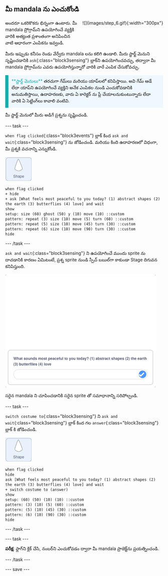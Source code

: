 ## మీ mandala ను ఎంచుకోండి

<div style="display: flex; flex-wrap: wrap">
<div style="flex-basis: 200px; flex-grow: 1; margin-right: 15px;">
అందరూ ఒకరికొకరు భిన్నంగా ఉంటారు. మీ mandala ప్రోగ్రామ్‌ని ఉపయోగించే వ్యక్తికి వారికి అత్యంత ప్రశాంతంగా అనిపించిన వాటి ఆధారంగా ఎంపికను ఇవ్వండి.
</div>
<div>
![](images/step_6.gif){:width="300px"}
</div>
</div>

మీరు ఇప్పుడు కనీసం రెండు వేర్వేరు mandala లను కలిగి ఉండాలి. మీరు స్టార్ట్ మెనుని సృష్టించడానికి `ask`{:class="block3sensing"} బ్లాక్‌ని ఉపయోగించవచ్చు, తద్వారా మీ mandala ప్రోగ్రామ్‌ను ఎవరు ఉపయోగిస్తున్నారో వారికి వారే ఎంపిక చేసుకోవచ్చు.

<p style="border-left: solid; border-width:10px; border-color: #0faeb0; background-color: aliceblue; padding: 10px;">
<span style="color: #0faeb0">**స్టార్ట్ మెనులు**</span> తరచుగా గేమ్‌లు మరియు యాప్‌లలో కనిపిస్తాయి. అవి గేమ్ ఆడే లేదా యాప్‌ని ఉపయోగించే వ్యక్తిని అనేక ఎంపికల నుండి ఎంచుకోవడానికి అనుమతిస్తాయి, ఉదాహరణకు, వారు ఏ కారెక్టర్ ను ప్లే చేయాలనుకుంటున్నారు లేదా వారికి ఏ సెట్టింగ్‌లు కావాలి వంటివి.
</p>

మీ స్టార్ట్ మెనులో మీరు అడిగే ప్రశ్నను సృష్టించండి.

--- task ---

`when flag clicked`{:class="block3events"} బ్లాక్ కింద `ask and wait`{:class="block3sensing"} ను జోడించండి. మరియు కింది ఉదాహరణలో విధంగా, మీ ప్రశ్నకి వచనాన్ని ఎన్నుకోండి.

![Shape sprite.](images/shape_sprite.png)

```blocks3
when flag clicked
+ hide
+ ask [What feels most peaceful to you today? (1) abstract shapes (2) the earth (3) butterflies (4) love] and wait
show
setup: size (60) ghost (50) y (10) move (10) ::custom
pattern: repeat (3) size (10) move (5) turn (60) ::custom
pattern: repeat (5) size (10) move (45) turn (30) ::custom
pattern: repeat (6) size (10) move (90) turn (30) ::custom
hide
```

--- /task ---

`ask and wait`{:class="block3sensing"} ని ఉపయోగించే ముందు sprite ను దాచడానికి కారణం ఏమిటంటే, ప్రశ్న sprite నుండి స్పీచ్ బబుల్‌గా కాకుండా Stage దిగువన కనిపిస్తుంది.

![Stage దిగువన ఉన్న బాక్సు లో అడగబడిన ప్రశ్న యొక్క చిత్రం.](images/question.png)

సరైన mandala ని చూపించడానికి సరైన sprite తో సమాధానాన్ని సరిపోల్చండి.

--- task ---

`switch costume to`{:class="block3sensing"} ని `ask and wait`{:class="block3sensing"} బ్లాక్‌ కింద గల `answer`{:class="block3sensing"} బ్లాక్ కి జోడించండి.

![Shape sprite.](images/shape_sprite.png)

```blocks3
when flag clicked
hide
ask [What feels most peaceful to you today? (1) abstract shapes (2) the earth (3) butterflies (4) love] and wait
+ switch costume to (answer)
show
setup: (60) (50) (10) (10) ::custom
pattern: (3) (10) (5) (60) ::custom
pattern: (5) (10) (45) (30) ::custom
pattern: (6) (10) (90) (30) ::custom
hide
```

--- /task ---

--- task ---

**పరీక్ష**: ఫ్లాగ్‌ని క్లిక్ చేసి, నంబర్‌ని ఎంచుకోవడం ద్వారా మీ mandala ప్రాజెక్ట్‌ను ప్రయత్నించండి.

--- /task ---

--- save ---
